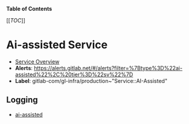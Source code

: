 <!-- MARKER: do not edit this section directly. Edit services/service-catalog.yml then run scripts/generate-docs -->

**Table of Contents**

[[_TOC_]]

# Ai-assisted Service

* [Service Overview](https://dashboards.gitlab.net/d/ai-assisted/ai-assisted)
* **Alerts**: <https://alerts.gitlab.net/#/alerts?filter=%7Btype%3D%22ai-assisted%22%2C%20tier%3D%22sv%22%7D>
* **Label**: gitlab-com/gl-infra/production~"Service::AI-Assisted"

## Logging

* [ai-assisted](TBD)

<!-- END_MARKER -->

<!-- ## Summary -->

<!-- ## Architecture -->

<!-- ## Performance -->

<!-- ## Scalability -->

<!-- ## Availability -->

<!-- ## Durability -->

<!-- ## Security/Compliance -->

<!-- ## Monitoring/Alerting -->

<!-- ## Links to further Documentation -->
